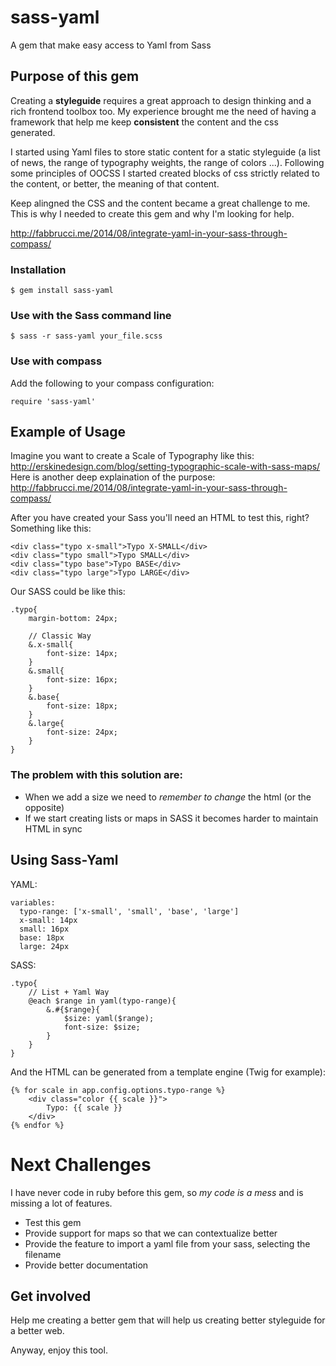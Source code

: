 sass-yaml
=========

A gem that make easy access to Yaml from Sass

## Purpose of this gem

Creating a **styleguide** requires a great approach to design thinking and a rich frontend toolbox too.
My experience brought me the need of having a framework that help me keep **consistent** the content and the css generated.

I started using Yaml files to store static content for a static styleguide (a list of news, the range of typography weights, the range of colors ...).
Following some principles of OOCSS I started created blocks of css strictly related to the content, or better, the meaning of that content.

Keep alingned the CSS and the content became a great challenge to me.
This is why I needed to create this gem and why I'm looking for help.

http://fabbrucci.me/2014/08/integrate-yaml-in-your-sass-through-compass/

### Installation

    $ gem install sass-yaml

### Use with the Sass command line

    $ sass -r sass-yaml your_file.scss

### Use with compass

Add the following to your compass configuration:

    require 'sass-yaml'

## Example of Usage

Imagine you want to create a Scale of Typography like this:
http://erskinedesign.com/blog/setting-typographic-scale-with-sass-maps/
Here is another deep explaination of the purpose:
http://fabbrucci.me/2014/08/integrate-yaml-in-your-sass-through-compass/

After you have created your Sass you'll need an HTML to test this, right?
Something like this:
	
	<div class="typo x-small">Typo X-SMALL</div>
	<div class="typo small">Typo SMALL</div>
	<div class="typo base">Typo BASE</div>
	<div class="typo large">Typo LARGE</div>

Our SASS could be like this:

	.typo{
		margin-bottom: 24px;

		// Classic Way
		&.x-small{
			font-size: 14px;
		}
		&.small{
			font-size: 16px;
		}
		&.base{
			font-size: 18px;
		}
		&.large{
			font-size: 24px;
		}
	}

### The problem with this solution are:
- When we add a size we need to *remember to change* the html (or the opposite)
- If we start creating lists or maps in SASS it becomes harder to maintain HTML in sync

## Using Sass-Yaml

YAML:

	variables:
	  typo-range: ['x-small', 'small', 'base', 'large']
	  x-small: 14px
	  small: 16px
	  base: 18px
	  large: 24px

SASS:

	.typo{
		// List + Yaml Way
		@each $range in yaml(typo-range){
			&.#{$range}{
				$size: yaml($range);
				font-size: $size;
			}
		}
	}

And the HTML can be generated from a template engine (Twig for example):

	{% for scale in app.config.options.typo-range %}
		<div class="color {{ scale }}">
			Typo: {{ scale }}
		</div>
	{% endfor %}

# Next Challenges

I have never code in ruby before this gem, so *my code is a mess* and is missing a lot of features.
- Test this gem
- Provide support for maps so that we can contextualize better
- Provide the feature to import a yaml file from your sass, selecting the filename
- Provide better documentation

## Get involved

Help me creating a better gem that will help us creating better styleguide for a better web.

Anyway, enjoy this tool.
